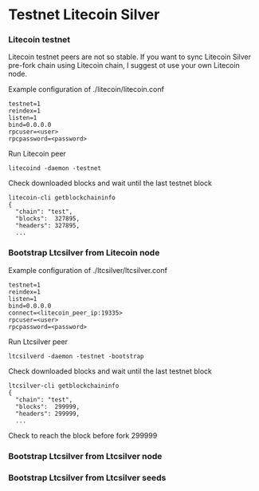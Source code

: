 Testnet Litecoin Silver
===

### Litecoin testnet
Litecoin testnet peers are not so stable.
If you want to sync Litecoin Silver pre-fork chain using Litecoin chain, I suggest ot use your own Litecoin node.

Example configuration of ./litecoin/litecoin.conf
```
testnet=1
reindex=1
listen=1
bind=0.0.0.0
rpcuser=<user>
rpcpassword=<password>
```

Run Litecoin peer
```shell
litecoind -daemon -testnet
```

Check downloaded blocks and wait until the last testnet block
```shell
litecoin-cli getblockchaininfo
{
  "chain": "test",
  "blocks":  327895,
  "headers": 327895,
  ...
```

### Bootstrap Ltcsilver from Litecoin node

Example configuration of ./ltcsilver/ltcsilver.conf
```
testnet=1
reindex=1
listen=1
bind=0.0.0.0
connect=<litecoin_peer_ip:19335>
rpcuser=<user>
rpcpassword=<password>
```

Run Ltcsilver peer
```shell
ltcsilverd -daemon -testnet -bootstrap
```

Check downloaded blocks and wait until the last testnet block
```shell
ltcsilver-cli getblockchaininfo
{
  "chain": "test",
  "blocks":  299999,
  "headers": 299999,
  ...
```
Check to reach the block before fork 299999

### Bootstrap Ltcsilver from Ltcsilver node


### Bootstrap Ltcsilver from Ltcsilver seeds
